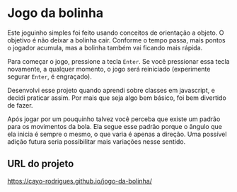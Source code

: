 # Jogo da bolinha

Este joguinho simples foi feito usando conceitos de orientação a objeto. O objetivo é não deixar a bolinha cair. Conforme o tempo passa, mais pontos o jogador acumula, mas a bolinha também vai ficando mais rápida.

Para começar o jogo, pressione a tecla `Enter`. Se você pressionar essa tecla novamente, a qualquer momento, o jogo será reiniciado (experimente segurar `Enter`, é engraçado). 

Desenvolvi esse projeto quando aprendi sobre classes em javascript, e decidi praticar assim. Por mais que seja algo bem básico, foi bem divertido de fazer.

Após jogar por um pouquinho talvez você perceba que existe um padrão para os movimentos da bola. Ela segue esse padrão porque o ângulo que ela inicia é sempre o mesmo, o que varia é apenas a direção. Uma possível adição futura seria possibilitar mais variações nesse sentido.

## URL do projeto

https://cayo-rodrigues.github.io/jogo-da-bolinha/
